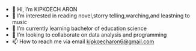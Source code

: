 - 👋 Hi, I’m KIPKOECH ARON 
- 👀 I’m interested in reading novel,storry telling,warching,and leastning to music
- 🌱 I’m currently learning bachelor of education science
- 💞️ I’m looking to collaborate on data analysis and programming 
- 📫 How to reach me via email kipkoecharon6@gmail.com

<!---
KIPKOECHARON/KIPKOECHARON is a ✨ special ✨ repository because its `README.md` (this file) appears on your GitHub profile.
You can click the Preview link to take a look at your changes.
--->
